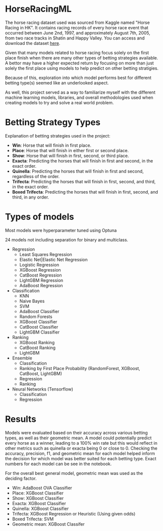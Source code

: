 # HorseRacingML

The horse racing dataset used was sourced from Kaggle named "Horse Racing in HK". It contains racing records of every horse race event that occurred between June 2nd, 1997, and approximately August 7th, 2005, from two race tracks in Shatin and Happy Valley. You can access and download the dataset [here](https://www.kaggle.com/gdaley/hkracing).

Given that many models related to horse racing focus solely on the first place finish when there are many other types of betting strategies available. A bettor may have a higher expected return by focusing on more than just solely the first place using models to help predict on other betting stratigies. 

Because of this, exploration into which model performs best for different betting type(s) seemed like an underlooked aspect.

As well, this project served as a way to familiarize myself with the different machine learning models, libraries, and overall methodologies used when creating models to try and solve a real world problem.

# Betting Strategy Types

Explanation of betting strategies used in the project:

- **Win**: Horse that will finish in first place.
- **Place**: Horse that will finish in either first or second place.
- **Show**: Horse that will finish in first, second, or third place.
- **Exacta**: Predicting the horses that will finish in first and second, in the exact order.
- **Quinella**: Predicting the horses that will finish in first and second, regardless of the order.
- **Trifecta**: Predicting the horses that will finish in first, second, and third, in the exact order.
- **Boxed Trifecta**: Predicting the horses that will finish in first, second, and third, in any order.


# Types of models
Most models were hyperparameter tuned using Optuna

24 models not including separation for binary and multiclass.

- Regression
	- Least Squares Regression
	- Elastic Net|Elastic Net Regression
	- Logistic Regression
	- XGBoost Regression
	-  CatBoost Regression
	-  LightGBM Regression
	- AdaBoost Regression
- Classification
	- KNN
	- Naive Bayes
	- SVM
	- AdaBoost Classifier
	- Random Forests
	- XGBoost Classifier
	- CatBoost Classifier
	- LightGBM Classifier
- Ranking
	- XGBoost Ranking
	- CatBoost Ranking
	- LightGBM
- Ensemble
	- Classification
   	- Ranking by First Place Probability (RandomForest, XGBoost, CatBoost, LightGBM)
	- Regression
	- Ranking
- Neural Networks (Tensorflow)
	- Classification
	- Regression


# Results

Models were evaluated based on their accuracy across various betting types, as well as their geometric mean. A model could potentially predict every horse as a winner, leading to a 100% win rate but this would reflect in other metrics such as quinella or exacta being 0 or close to 0. Checking the accuracy, precision, f1, and geometric mean for each model helped inform the decision for which model was better suited for each betting type. Exact numbers for each model can be see in the notebook.

For the overall best general model, geometric mean was used as the deciding factor.

- Win:  AdaBoost OVA Classifier 
- Place: XGBoost Classifier
- Show: XGBoost Classifier
- Exacta: XGBoost Classifier
- Quinella: XGBoost Classifier
- Trifecta: XGBoost Regression or Heuristic (Using given odds)
- Boxed Trifecta: SVM
- Geometric mean: XGBoost Classifer

